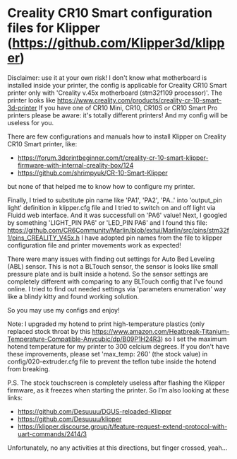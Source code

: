 # Creality CR10 Smart configuration files for Klipper (https://github.com/Klipper3d/klipper)

Disclaimer: use it at your own risk!
I don't know what motherboard is installed inside your printer, the config is applicable for Creality CR10 Smart printer only with 'Creality v.45x motherboard (stm32f109 processor)'. The printer looks like https://www.creality.com/products/creality-cr-10-smart-3d-printer
If you have one of CR10 Mini, CR10, CR10S or CR10 Smart Pro printers please be aware: it's totally different printers! And my config will be useless for you.

There are few configurations and manuals how to install Klipper on Creality CR10 Smart printer, like:
- https://forum.3dprintbeginner.com/t/creality-cr-10-smart-klipper-firmware-with-internal-creality-box/124
- https://github.com/shrimpyuk/CR-10-Smart-Klipper

but none of that helped me to know how to configure my printer.

Finally, I tried to substitute pin name like 'PA1', 'PA2', 'PA..' into 'output_pin light' definition in klipper.cfg file and I tried to switch on and off light via Fluidd web interface.
And it was successfull on 'PA6' value! Next, I googled by something 'LIGHT_PIN PA6' or 'LED_PIN PA6' and I found this file: https://github.com/CR6Community/Marlin/blob/extui/Marlin/src/pins/stm32f1/pins_CREALITY_V45x.h
I have adopted pin names from the file to klipper configuration file and printer movements work as expected!

There were many issues with finding out settings for Auto Bed Leveling (ABL) sensor. This is not a BLTouch sensor, the sensor is looks like small pressure plate and is built inside a hotend.
So the sensor settings are completely different with comparing to any BLTouch config that I've found online.
I tried to find out needed settings via 'parameters enumeration' way like a blindy kitty and found working solution.

So you may use my configs and enjoy!

Note: I upgraded my hotend to print high-temperature plastics (only replaced stock throat by this https://www.amazon.com/Heatbreak-Titanium-Temperature-Compatible-Anycubic/dp/B09P1H24R3) so I set the maximum hotend temperature for my printer to 300 celcium degrees.
If you don't have these improvements, please set 'max_temp: 260' (the stock value) in config/020-extruder.cfg file to prevent the teflon tube inside the hotend from breaking.



P.S. The stock touchscreen is completely useless after flashing the Klipper firmware, as it freezes when starting the printer. So I'm also looking at these links:
- https://github.com/Desuuuu/DGUS-reloaded-Klipper
- https://github.com/Desuuuu/klipper
- https://klipper.discourse.group/t/feature-request-extend-protocol-with-uart-commands/2414/3

Unfortunately, no any activities at this directions, but finger crossed, yeah...
